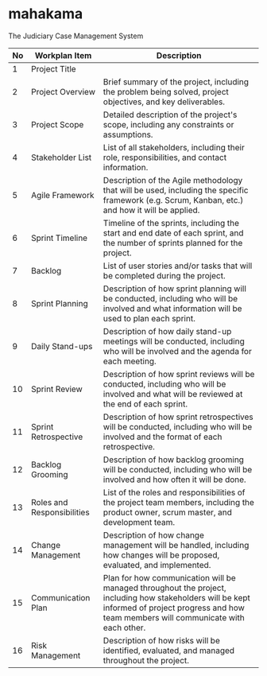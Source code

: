 # mahakama
The Judiciary Case Management System
<table><thead><tr><th>No</th><th>Workplan Item</th><th>Description</th></tr></thead><tbody><tr><td>1</td><td>Project Title</td><td></td></tr><tr><td>2</td><td>Project Overview</td><td>Brief summary of the project, including the problem being solved, project objectives, and key deliverables.</td></tr><tr><td>3</td><td>Project Scope</td><td>Detailed description of the project's scope, including any constraints or assumptions.</td></tr><tr><td>4</td><td>Stakeholder List</td><td>List of all stakeholders, including their role, responsibilities, and contact information.</td></tr><tr><td>5</td><td>Agile Framework</td><td>Description of the Agile methodology that will be used, including the specific framework (e.g. Scrum, Kanban, etc.) and how it will be applied.</td></tr><tr><td>6</td><td>Sprint Timeline</td><td>Timeline of the sprints, including the start and end date of each sprint, and the number of sprints planned for the project.</td></tr><tr><td>7</td><td>Backlog</td><td>List of user stories and/or tasks that will be completed during the project.</td></tr><tr><td>8</td><td>Sprint Planning</td><td>Description of how sprint planning will be conducted, including who will be involved and what information will be used to plan each sprint.</td></tr><tr><td>9</td><td>Daily Stand-ups</td><td>Description of how daily stand-up meetings will be conducted, including who will be involved and the agenda for each meeting.</td></tr><tr><td>10</td><td>Sprint Review</td><td>Description of how sprint reviews will be conducted, including who will be involved and what will be reviewed at the end of each sprint.</td></tr><tr><td>11</td><td>Sprint Retrospective</td><td>Description of how sprint retrospectives will be conducted, including who will be involved and the format of each retrospective.</td></tr><tr><td>12</td><td>Backlog Grooming</td><td>Description of how backlog grooming will be conducted, including who will be involved and how often it will be done.</td></tr><tr><td>13</td><td>Roles and Responsibilities</td><td>List of the roles and responsibilities of the project team members, including the product owner, scrum master, and development team.</td></tr><tr><td>14</td><td>Change Management</td><td>Description of how change management will be handled, including how changes will be proposed, evaluated, and implemented.</td></tr><tr><td>15</td><td>Communication Plan</td><td>Plan for how communication will be managed throughout the project, including how stakeholders will be kept informed of project progress and how team members will communicate with each other.</td></tr><tr><td>16</td><td>Risk Management</td><td>Description of how risks will be identified, evaluated, and managed throughout the project.</td></tr></tbody></table>
